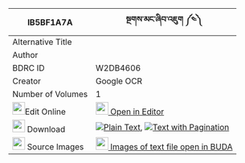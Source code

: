 |IB5BF1A7A|སྔགས་མང་ཞིབ་འཇུག ༼༤༽ 
| --- | --- 
|Alternative Title |
|Author | 
|BDRC ID | W2DB4606
|Creator | Google OCR
|Number of Volumes| 1
|<img width="25" src="https://img.icons8.com/color/25/000000/edit-property.png">Edit Online| [<img width="25" src="https://avatars.githubusercontent.com/u/45091458?s=200&v=4"> Open in Editor](http://editor.openpecha.org/IB5BF1A7A)
|<img width="25" src="https://img.icons8.com/fluent/48/000000/download-2.png"/>  Download | [![](https://img.icons8.com/color/20/000000/txt.png)Plain Text](https://github.com/Openpecha/IB5BF1A7A/releases/download/v1/ngak_mang_shyibjuk_plain_IB5BF1A7A.zip), [![](https://img.icons8.com/color/20/000000/txt.png)Text with Pagination](https://github.com/Openpecha/IB5BF1A7A/releases/download/v1/ngak_mang_shyibjuk_pages_IB5BF1A7A.zip)
|<img width="25" src="https://img.icons8.com/plasticine/100/000000/pictures-folder.png"/>  Source Images | [<img width="25" src="https://library.bdrc.io/icons/BUDA-small.svg"> Images of text file open in BUDA](https://library.bdrc.io/show/bdr:W2DB4606)